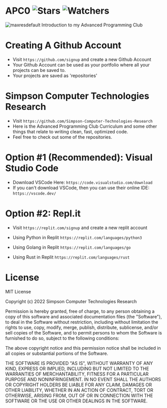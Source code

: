# APC0 ![Stars](https://img.shields.io/github/stars/Simpson-Computer-Technologies-Research/APC0?color=brightgreen) ![Watchers](https://img.shields.io/github/watchers/Simpson-Computer-Technologies-Research/APC0?label=Watchers)
![maxresdefault](https://user-images.githubusercontent.com/75189508/194362463-7f25767e-9d8d-4240-a5f1-1134ebd8e734.jpg)
Introduction to my Advanced Programming Club

# Creating A Github Account
- Visit `https://github.com/signup` and create a new Github Account
- Your Github Account can be used as your portfolio where all your projects can be saved to.
- Your projects are saved as 'repositories'

# Simpson Computer Technologies Research
- Visit `https://github.com/Simpson-Computer-Technologies-Research`
- Here is the Advanced Programming Club Curriculum and some other things that relate to writing clean, fast, optimized code.
- Feel free to check out some of the repositories.

# Option #1 (Recommended): Visual Studio Code
- Download VSCode Here: `https://code.visualstudio.com/download`
- If you can't download VSCode, then you can use their online IDE: `https://vscode.dev/`

# Option #2: Repl.it
- Visit `https://replit.com/signup` and create a new replit account

- Using Python in Replit `https://replit.com/languages/python3`
- Using Golang in Replit `https://replit.com/languages/go`
- Using Rust in Replit `https://replit.com/languages/rust`

# License
MIT License

Copyright (c) 2022 Simpson Computer Technologies Research

Permission is hereby granted, free of charge, to any person obtaining a copy
of this software and associated documentation files (the "Software"), to deal
in the Software without restriction, including without limitation the rights
to use, copy, modify, merge, publish, distribute, sublicense, and/or sell
copies of the Software, and to permit persons to whom the Software is
furnished to do so, subject to the following conditions:

The above copyright notice and this permission notice shall be included in all
copies or substantial portions of the Software.

THE SOFTWARE IS PROVIDED "AS IS", WITHOUT WARRANTY OF ANY KIND, EXPRESS OR
IMPLIED, INCLUDING BUT NOT LIMITED TO THE WARRANTIES OF MERCHANTABILITY,
FITNESS FOR A PARTICULAR PURPOSE AND NONINFRINGEMENT. IN NO EVENT SHALL THE
AUTHORS OR COPYRIGHT HOLDERS BE LIABLE FOR ANY CLAIM, DAMAGES OR OTHER
LIABILITY, WHETHER IN AN ACTION OF CONTRACT, TORT OR OTHERWISE, ARISING FROM,
OUT OF OR IN CONNECTION WITH THE SOFTWARE OR THE USE OR OTHER DEALINGS IN THE
SOFTWARE.
